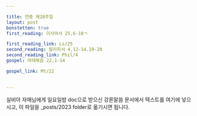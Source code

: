 ```yaml
---

title: 연중 제28주일
layout: post 
bonstetten: true
first_reading: 이사야서 25,6-10ㄱ

first_reading_link: Ls/25
second_reading: 필리피서 4,12-14.19-20
second_reading_link: Phil/4
gospel: 마태복음 22,1-14

gospel_link: Mt/22
 

---
```



실비아 자매님에게 일요일밤 doc으로 받으신
강론말씀 문서에서
텍스트를 여기에 넣으시고,
이 파일을 _posts/2023 folder로 옮기시면 됩니다.
